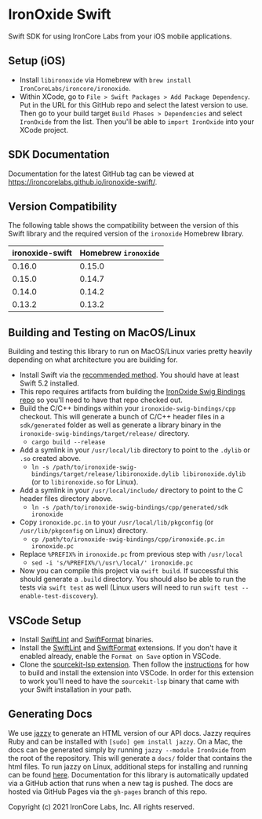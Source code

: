 # IronOxide Swift

Swift SDK for using IronCore Labs from your iOS mobile applications.

## Setup (iOS)

- Install `libironoxide` via Homebrew with `brew install IronCoreLabs/ironcore/ironoxide`.
- Within XCode, go to `File > Swift Packages > Add Package Dependency`. Put in the URL for this GitHub repo and select the latest version to use. Then go to your build target `Build Phases > Dependencies` and select `IronOxide` from the list. Then you'll be able to `import IronOxide` into your XCode project.

## SDK Documentation

Documentation for the latest GitHub tag can be viewed at https://ironcorelabs.github.io/ironoxide-swift/.

## Version Compatibility

The following table shows the compatibility between the version of this Swift library and the required version of the `ironoxide` Homebrew library.

| ironoxide-swift | Homebrew `ironoxide` |
| --------------- | -------------------- |
| 0.16.0          | 0.15.0               |
| 0.15.0          | 0.14.7               |
| 0.14.0          | 0.14.2               |
| 0.13.2          | 0.13.2               |

## Building and Testing on MacOS/Linux

Building and testing this library to run on MacOS/Linux varies pretty heavily depending on what architecture you are building for.

- Install Swift via the [recommended method](https://swift.org/getting-started/#installing-swift). You should have at least Swift 5.2 installed.
- This repo requires artifacts from building the [IronOxide Swig Bindings repo](https://github.com/IronCoreLabs/ironoxide-swig-bindings) so you'll need to have that repo checked out.
- Build the C/C++ bindings within your `ironoxide-swig-bindings/cpp` checkout. This will generate a bunch of C/C++ header files in a `sdk/generated` folder as well as generate a library binary in the `ironoxide-swig-bindings/target/release/` directory.
  - `cargo build --release`
- Add a symlink in your `/usr/local/lib` directory to point to the `.dylib` or `.so` created above.
  - `ln -s /path/to/ironoxide-swig-bindings/target/release/libironoxide.dylib libironoxide.dylib` (or to `libironoxide.so` for Linux).
- Add a symlink in your `/usr/local/include/` directory to point to the C header files directory above.
  - `ln -s /path/to/ironoxide-swig-bindings/cpp/generated/sdk ironoxide`
- Copy `ironoxide.pc.in` to your `/usr/local/lib/pkgconfig` (or `/usr/lib/pkgconfig` on Linux) directory.
  - `cp /path/to/ironoxide-swig-bindings/cpp/ironoxide.pc.in ironoxide.pc`
- Replace `%PREFIX%` in `ironoxide.pc` from previous step with `/usr/local`
  - `sed -i 's/%PREFIX%/\/usr\/local/' ironoxide.pc`
- Now you can compile this project via `swift build`. If successful this should generate a `.build` directory. You should also be able to run the tests via `swift test` as well (Linux users will need to run `swift test --enable-test-discovery`).

## VSCode Setup

- Install [SwiftLint](https://github.com/realm/SwiftLint) and [SwiftFormat](https://github.com/nicklockwood/SwiftFormat) binaries.
- Install the [SwiftLint](https://marketplace.visualstudio.com/items?itemName=vknabel.vscode-swiftlint) and [SwiftFormat](https://marketplace.visualstudio.com/items?itemName=vknabel.vscode-swiftformat) extensions. If you don't have it enabled already, enable the `Format on Save` option in VSCode.
- Clone the [sourcekit-lsp extension](https://github.com/apple/sourcekit-lsp). Then follow the [instructions](https://github.com/apple/sourcekit-lsp/tree/master/Editors/vscode) for how to build and install the extension into VSCode. In order for this extension to work you'll need to have the `sourcekit-lsp` binary that came with your Swift installation in your path.

## Generating Docs

We use [jazzy](https://github.com/realm/jazzy) to generate an HTML version of our API docs. Jazzy requires Ruby and can be installed with `[sudo] gem install jazzy`.
On a Mac, the docs can be generated simply by running `jazzy --module IronOxide` from the root of the repository. This will generate a `docs/` folder that contains the html files. To run jazzy on Linux, additional steps for installing and running can be found [here](https://github.com/realm/jazzy#linux). Documentation for this library is automatically updated via a GitHub action that runs when a new tag is pushed. The docs are hosted via GitHub Pages via the `gh-pages` branch of this repo.

Copyright (c) 2021 IronCore Labs, Inc. All rights reserved.
